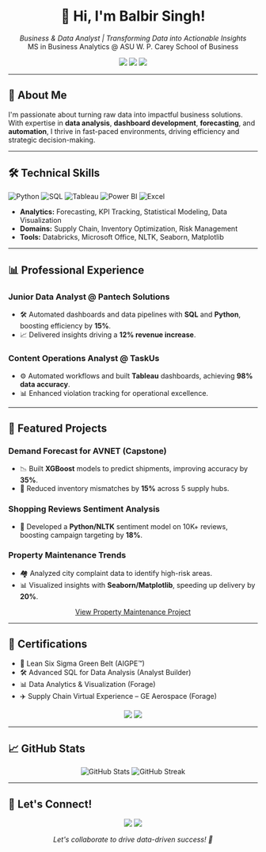 <h1 align="center">👋 Hi, I'm Balbir Singh!</h1>
<p align="center">
  <em>Business & Data Analyst | Transforming Data into Actionable Insights</em><br>
  MS in Business Analytics @ ASU W. P. Carey School of Business
</p>

<p align="center">
  <a href="mailto:bsingh73@asu.edu"><img src="https://img.shields.io/badge/Email-bsingh73@asu.edu-blueviolet?style=flat-square&logo=gmail"></a>
  <a href="https://www.linkedin.com/in/bsingh27"><img src="https://img.shields.io/badge/LinkedIn-bsingh27-blue?style=flat-square&logo=linkedin"></a>
  <a href="https://github.com/BalbirSingh27"><img src="https://img.shields.io/badge/GitHub-BalbirSingh27-black?style=flat-square&logo=github"></a>
</p>

---

## 🚀 About Me

I'm passionate about turning raw data into impactful business solutions. With expertise in **data analysis**, **dashboard development**, **forecasting**, and **automation**, I thrive in fast-paced environments, driving efficiency and strategic decision-making.

---

## 🛠 Technical Skills

![Python](https://img.shields.io/badge/-Python-3776AB?logo=python&style=flat-square)
![SQL](https://img.shields.io/badge/-SQL-4479A1?logo=postgresql&style=flat-square)
![Tableau](https://img.shields.io/badge/-Tableau-E97627?logo=tableau&style=flat-square)
![Power BI](https://img.shields.io/badge/-Power%20BI-F2C811?logo=power-bi&style=flat-square)
![Excel](https://img.shields.io/badge/-Excel-217346?logo=microsoft-excel&style=flat-square)

- **Analytics:** Forecasting, KPI Tracking, Statistical Modeling, Data Visualization  
- **Domains:** Supply Chain, Inventory Optimization, Risk Management  
- **Tools:** Databricks, Microsoft Office, NLTK, Seaborn, Matplotlib

---

## 📊 Professional Experience

### Junior Data Analyst @ Pantech Solutions
- 🛠 Automated dashboards and data pipelines with **SQL** and **Python**, boosting efficiency by **15%**.  
- 📈 Delivered insights driving a **12% revenue increase**.

### Content Operations Analyst @ TaskUs
- ⚙️ Automated workflows and built **Tableau** dashboards, achieving **98% data accuracy**.  
- 📊 Enhanced violation tracking for operational excellence.

---

## 📁 Featured Projects

### Demand Forecast for AVNET (Capstone)
- 📉 Built **XGBoost** models to predict shipments, improving accuracy by **35%**.  
- 🔄 Reduced inventory mismatches by **15%** across 5 supply hubs.

### Shopping Reviews Sentiment Analysis
- 🧠 Developed a **Python/NLTK** sentiment model on 10K+ reviews, boosting campaign targeting by **18%**.

### Property Maintenance Trends
- 🏘 Analyzed city complaint data to identify high-risk areas.  
- 📊 Visualized insights with **Seaborn/Matplotlib**, speeding up delivery by **20%**.

<p align="center">
  <a href="https://github.com/BalbirSingh27/CIS-591-Property-Maintenance">View Property Maintenance Project</a>
</p>


---

## 📜 Certifications

- 🏅 Lean Six Sigma Green Belt (AIGPE™)  
- 🛠 Advanced SQL for Data Analysis (Analyst Builder)  
- 📊 Data Analytics & Visualization (Forage)  
- ✈️ Supply Chain Virtual Experience – GE Aerospace (Forage)

<p align="center">
  <img src="https://img.shields.io/badge/Certified-Lean%20Six%20Sigma%20Green%20Belt-green?style=flat-square">
  <img src="https://img.shields.io/badge/Certified-Advanced%20SQL-blue?style=flat-square">
</p>

---

## 📈 GitHub Stats

<p align="center">
  <img src="https://github-readme-stats.vercel.app/api?username=BalbirSingh27&show_icons=true&theme=dracula&hide_border=true" alt="GitHub Stats">
  <img src="https://github-readme-streak-stats.herokuapp.com/?user=BalbirSingh27&theme=dracula&hide_border=true" alt="GitHub Streak">
</p>

---

## 🤝 Let's Connect!

<p align="center">
  <a href="mailto:bsingh73@asu.edu"><img src="https://img.shields.io/badge/Email-Contact%20Me-blueviolet?style=for-the-badge&logo=gmail"></a>
  <a href="https://www.linkedin.com/in/bsingh27"><img src="https://img.shields.io/badge/LinkedIn-Connect-blue?style=for-the-badge&logo=linkedin"></a>
</p>

<p align="center">
  <em>Let's collaborate to drive data-driven success! 🚀</em>
</p>
